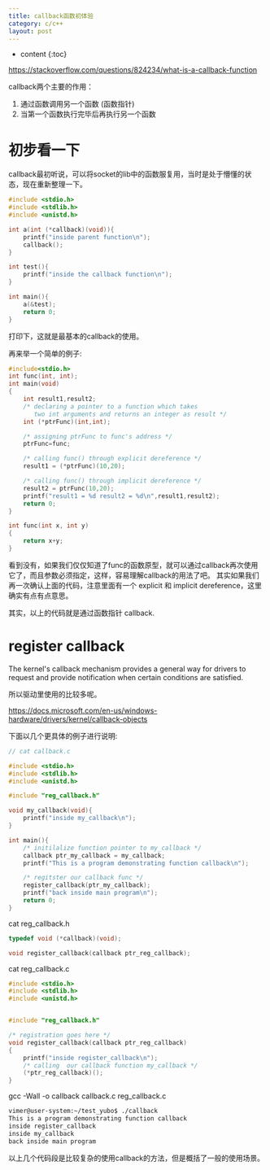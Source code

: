 ```yaml
---
title: callback函数初体验
category: c/c++
layout: post
---
```

* content
{:toc}


https://stackoverflow.com/questions/824234/what-is-a-callback-function

callback两个主要的作用：

1. 通过函数调用另一个函数 (函数指针)
2. 当第一个函数执行完毕后再执行另一个函数

# 初步看一下

callback最初听说，可以将socket的lib中的函数服复用，当时是处于懵懂的状态，现在重新整理一下。

```c
#include <stdio.h>
#include <stdlib.h>
#include <unistd.h>

int a(int (*callback)(void)){
    printf("inside parent function\n");
    callback();
}

int test(){
    printf("inside the callback function\n");
}

int main(){
    a(&test);
    return 0;
}
```

打印下，这就是最基本的callback的使用。

再来举一个简单的例子:

```c
#include<stdio.h>
int func(int, int);
int main(void)
{
    int result1,result2;
    /* declaring a pointer to a function which takes
       two int arguments and returns an integer as result */
    int (*ptrFunc)(int,int);

    /* assigning ptrFunc to func's address */
    ptrFunc=func;

    /* calling func() through explicit dereference */
    result1 = (*ptrFunc)(10,20);

    /* calling func() through implicit dereference */
    result2 = ptrFunc(10,20);
    printf("result1 = %d result2 = %d\n",result1,result2);
    return 0;
}

int func(int x, int y)
{
    return x+y;
}

```

看到没有，如果我们仅仅知道了func的函数原型，就可以通过callback再次使用它了，而且参数必须指定，这样，容易理解callback的用法了吧。
其实如果我们再一次确认上面的代码，注意里面有一个  explicit 和 implicit dereference，这里确实有点有点意思。

其实，以上的代码就是通过函数指针 callback.

# register callback

The kernel's callback mechanism provides a general way for drivers to request and provide notification when certain conditions are satisfied.

所以驱动里使用的比较多呢。

https://docs.microsoft.com/en-us/windows-hardware/drivers/kernel/callback-objects

下面以几个更具体的例子进行说明:

```c
// cat callback.c

#include <stdio.h>
#include <stdlib.h>
#include <unistd.h>

#include "reg_callback.h"

void my_callback(void){
    printf("inside my_callback\n");
}

int main(){
    /* initilalize function pointer to my_callback */
    callback ptr_my_callback = my_callback;
    printf("This is a program demonstrating function callback\n");

    /* regitster our callback func */
    register_callback(ptr_my_callback);
    printf("back inside main program\n");
    return 0;
}

```

 cat reg_callback.h

```c
typedef void (*callback)(void);

void register_callback(callback ptr_reg_callback);

```

cat  reg_callback.c

```c
#include <stdio.h>
#include <stdlib.h>
#include <unistd.h>


#include "reg_callback.h"

/* registration goes here */
void register_callback(callback ptr_reg_callback)
{
    printf("inside register_callback\n");
    /* calling  our callback function my_callback */
    (*ptr_reg_callback)();
}

```

 gcc -Wall -o callback callback.c reg_callback.c

```bash
vimer@user-system:~/test_yubo$ ./callback
This is a program demonstrating function callback
inside register_callback
inside my_callback
back inside main program
```
以上几个代码段是比较复杂的使用callback的方法，但是概括了一般的使用场景。


